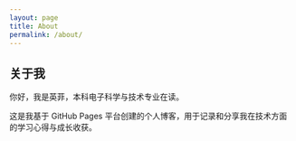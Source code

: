 ```yaml
---
layout: page
title: About
permalink: /about/
---
```


## 关于我

你好，我是英菲，本科电子科学与技术专业在读。

这是我基于 GitHub Pages 平台创建的个人博客，用于记录和分享我在技术方面的学习心得与成长收获。

